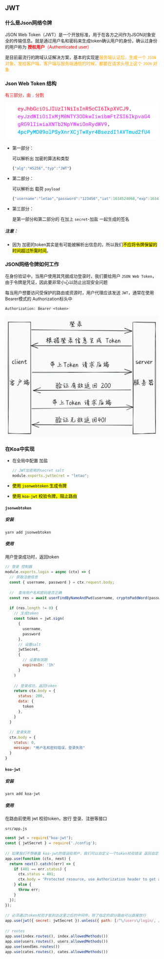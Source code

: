 ## JWT

### 什么是Json网络令牌

JSON Web Token（JWT）是一个开放标准，用于在各方之间作为JSON对象安全的传输信息。就是通过用户名和密码来生成token确认用户的身份，确认过身份的用户称为 <font color='red'>**授权用户**（Authenticated user）</font>

是目前最流行的跨域认证解决方案，基本的实现是<font color='orange'>服务端认证后，生成一个 `JSON` 对象，发给客户端，客户端与服务端通信的时候，都要在请求头带上这个 `JSON` 对象</font>

### Json Web Token 结构

<font color='red'>有三部分，由 `.` 分割</font>

![1634563819970](随堂笔记/1634563819970.png) 

* 第一部分：

  可以解析出 加密的算法和类型

  ```js
  {"alg":"HS256","typ":"JWT"}
  ```

* 第二部分：

  可以解析出 载荷  `payload`

  ```js
  {"username":"letao","password":"123456","iat":1634524068,"exp":1634527668}
  ```

* 第三部分：

  是第一部分和第二部分的 在加上 `secret`-加盐  一起生成的签名

##### 注意：

* 因为 加密的token其实是有可能被解析出信息的，所以我们<font style="color:#000;background-color:#ff0">不应将令牌保留的时间超过所需时间</font>。 

### JSON网络令牌如何工作

在身份验证中，当用户使用其凭据成功登录时，我们要给用户 `JSON Web Token`，由于令牌是凭证，因此要非常小心以防止出现安全问题

每当用户想要访问受保护的路由或资源时，用户代理应该发送 `JWT`，通常在使用 Bearer模式的 Authorization标头中

```
Authorization: Bearer <token>
```

![1634564998965](随堂笔记/1634564998965.png)

### 在Koa中实现

* 在全局中配置 加盐

  ```js
  // JWT加密用的secret salt
  module.exports.jwtSecret = "letao";
  ```

* <font style="color:#000;background-color:#ff0">使用 `jsonwebtoken` 生成令牌</font>

* <font style="color:#000;background-color:#ff0">使用 `koa-jwt` 校验令牌，阻止路由</font>

#### `jsonwebtoken`

##### 安装

```shell
yarn add jsonwebtoken
```

##### 使用

用户登录成功时，返回token

```js
// 登录 控制器
module.exports.login = async (ctx) => {
  // 获取注册信息
  const { username, password } = ctx.request.body;

  //  查询用户名和密码是否正确
  const res = await userFindByNameAndPwd(username, cryptoPaddWord(password + SALT));

  if (res.length != 0) {
    // 生成token
    const token = jwt.sign(
      {
        username,
        password
      },
      // 设置salt
      jwtSecret,
      {
        // 设置有效期
        expiresIn: '1h'
      }
    )

    // 登录成功，返回token
    return ctx.body = {
      status: 200,
      data: {
        token
      },
    }
  }

  // 登录失败
  ctx.body = {
    status: 0,
    message: "用户名和密码错误，登录失败"
  }
}
```

#### `koa-jwt`

##### 安装

```shell
yarn add koa-jwt
```

##### 使用

在路由前使用 jwt 校验token，放行 登录、注册等接口

`src/app.js`

```js
const jwt = require("koa-jwt");
const { jwtSecret } = require('./config');

// 如果我们不想暴露 koa-jwt的错误给用户，我们可以自定义一个token校验错误 返回自定义的信息
app.use(function (ctx, next) {
  return next().catch((err) => {
    if (401 == err.status) {
      ctx.status = 401;
      ctx.body = 'Protected resource, use Authorization header to get access\n';
    } else {
      throw err;
    }
  });
});

// 必须通过token校验才能到达这里之后的中间件，除了指定的部分路由可以直接放行
app.use(jwt({ secret: jwtSecret }).unless({ path: [/^\/users\/login/, /^\/users\/register/, /^\/sendSms/] }));

// routes
app.use(index.routes(), index.allowedMethods())
app.use(users.routes(), users.allowedMethods())
app.use(sendSms.routes())
app.use(cates.routes(), cates.allowedMethods())
```

